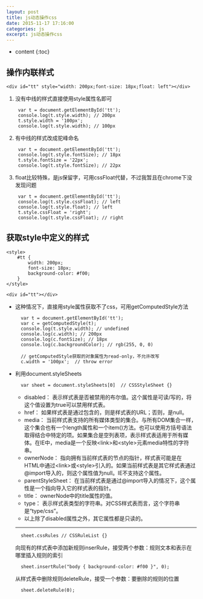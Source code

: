 ```yaml
---
layout: post
title: js动态操作css
date: 2015-11-17 17:16:00
categories: js
excerpt: js动态操作css
---
```


* content
{:toc}

## 操作内联样式

	<div id="tt" style="width: 200px;font-size: 18px;float: left"></div>

1. 没有中线的样式直接使用style属性名即可
	
		var t = document.getElementById('tt');
		console.log(t.style.width); // 200px
		t.style.width = '100px';
		console.log(t.style.width); // 100px

2. 有中线的样式改成驼峰命名

		var t = document.getElementById('tt');
		console.log(t.style.fontSize); // 18px
		t.style.fontSize = '22px'; 
		console.log(t.style.fontSize); // 22px

3. float比较特殊，是js保留字，可用cssFloat代替，不过我暂且在chrome下没发现问题

		var t = document.getElementById('tt');
		console.log(t.style.cssFloat); // left
		console.log(t.style.float); // left
		t.style.cssFloat = 'right'; 
		console.log(t.style.cssFloat); // right

## 获取style中定义的样式

	<style>
		#tt {
			width: 200px;
			font-size: 18px;
			background-color: #f00;
		}
	</style>

	<div id="tt"></div>

* 这种情况下，直接用style属性获取不了css，可用getComputedStyle方法

		var t = document.getElementById('tt');
		var c = getComputedStyle(t);
		console.log(t.style.width); // undefined
		console.log(c.width); // 200px
		console.log(c.fontSize); // 18px
		console.log(c.backgroundColor); // rgb(255, 0, 0)

		// getComputedStyle获取的对象属性为read-only，不允许改写
		c.width = '100px';  // throw error

* 利用document.styleSheets

		var sheet = document.styleSheets[0]  // CSSStyleSheet {}

	* disabled： 表示样式表是否被禁用的布尔值。这个属性是可读/写的，将这个值设置为true可以禁用样式表。  
	* href： 如果样式表是通过<link>包含的，则是样式表的URL；否则，是null。  
	* media： 当前样式表支持的所有媒体类型的集合。与所有DOM集合一样，这个集合也有一个length属性和一个item()方法。也可以使用方括号语法取得结合中特定的项。如果集合是空列表项，表示样式表适用于所有媒体。在IE中，media是一个反映&lt;link&gt;和&lt;style&gt;元素media特性的字符串。  
	* ownerNode： 指向拥有当前样式表的节点的指针，样式表可能是在HTML中通过&lt;link&gt;或&lt;style&gt;引入的。如果当前样式表是其它样式表通过@import导入的，则这个属性值为null。IE不支持这个属性。  
	* parentStyleSheet： 在当前样式表是通过@import导入的情况下，这个属性是一个指向导入它的样式表的指针。  
	* title： ownerNode中的title属性的值。  
	* type： 表示样式表类型的字符串。对CSS样式表而言，这个字符串是“type/css”。  
	* 以上除了disabled属性之外，其它属性都是只读的。

	---

		sheet.cssRules // CSSRuleList {}

	向现有的样式表中添加新规则inserRule，接受两个参数：规则文本和表示在哪里插入规则的索引

		sheet.insertRule("body { background-color: #f00 }", 0);

	从样式表中删除规则deleteRule，接受一个参数：要删除的规则的位置

		sheet.deleteRule(0);
